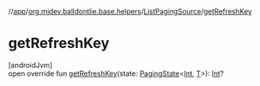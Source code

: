 //[app](../../../index.md)/[org.mjdev.balldontlie.base.helpers](../index.md)/[ListPagingSource](index.md)/[getRefreshKey](get-refresh-key.md)

# getRefreshKey

[androidJvm]\
open override fun [getRefreshKey](get-refresh-key.md)(state: [PagingState](https://developer.android.com/reference/kotlin/androidx/paging/PagingState.html)&lt;[Int](https://kotlinlang.org/api/latest/jvm/stdlib/kotlin/-int/index.html), [T](index.md)&gt;): [Int](https://kotlinlang.org/api/latest/jvm/stdlib/kotlin/-int/index.html)?
